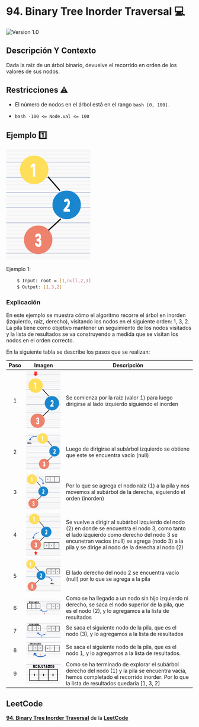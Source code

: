 # 94. Binary Tree Inorder Traversal 💻

![Version 1.0](https://img.shields.io/badge/version-1.0.-blue.svg) 

## Descripción Y Contexto

Dada la raíz de un árbol binario, devuelve el recorrido en orden de los valores de sus nodos.

## Restricciones ⚠️	

* El número de nodos en el árbol está en el rango ```bash
        [0, 100].```

*  ```bash -100 <= Node.val <= 100 ```

## Ejemplo 1️⃣

![Imagen de Evidencia](https://github.com/Andrea-lol/Taller-Estructuras-Datos-Avanzadas/blob/main/94.%20Binary%20Tree%20Inorder%20Traversal/img/1.png "Esta es una imagen de muestra.")

Ejemplo 1:

```bash
    $ Input: root = [1,null,2,3]
    $ Output: [1,3,2]
```

### Explicación 

En este ejemplo se muestra cómo el algoritmo recorre el árbol en inorden (izquierdo, raíz, derecho), visitando los nodos en el siguiente orden: 1, 3, 2. La pila tiene como objetivo mantener un seguimiento de los nodos visitados y la lista de resultados se va construyendo a medida que se visitan los nodos en el orden correcto.

En la siguiente tabla se describe los pasos que se realizan:

Paso | Imagen | Descripción
:--: | :--: | -- |
1 | ![Imagen de Evidencia](https://github.com/Andrea-lol/Taller-Estructuras-Datos-Avanzadas/blob/main/94.%20Binary%20Tree%20Inorder%20Traversal/img/Paso1.png "Esta es una imagen de muestra.") | Se comienza por la raíz (valor 1) para luego dirigirse al lado izquierdo siguiendo el inorden|
2 | ![Imagen de Evidencia](https://github.com/Andrea-lol/Taller-Estructuras-Datos-Avanzadas/blob/main/94.%20Binary%20Tree%20Inorder%20Traversal/img/Paso2.png "Esta es una imagen de muestra.") | Luego de dirigirse al subárbol izquierdo se obtiene que este se encuentra vacío (null) |
3 | ![Imagen de Evidencia](https://github.com/Andrea-lol/Taller-Estructuras-Datos-Avanzadas/blob/main/94.%20Binary%20Tree%20Inorder%20Traversal/img/Paso3.png "Esta es una imagen de muestra.") | Por lo que se agrega el nodo raíz (1) a la pila y nos movemos al subárbol de la derecha, siguiendo el orden (inorden) |
4 | ![Imagen de Evidencia](https://github.com/Andrea-lol/Taller-Estructuras-Datos-Avanzadas/blob/main/94.%20Binary%20Tree%20Inorder%20Traversal/img/Paso4.png "Esta es una imagen de muestra.") |Se vuelve a dirigir al subárbol izquierdo del nodo (2) en donde se encuentra el nodo 3, como tanto el lado izquierdo como derecho del nodo 3 se encunetran vacios (null) se agrega (nodo 3) a la pila y se dirige al nodo de la derecha al nodo (2) |
5 | ![Imagen de Evidencia](https://github.com/Andrea-lol/Taller-Estructuras-Datos-Avanzadas/blob/main/94.%20Binary%20Tree%20Inorder%20Traversal/img/Paso5.png "Esta es una imagen de muestra.") | El lado derecho del nodo 2 se encuentra vacío (null) por lo que se agrega a la pila |
6 | ![Imagen de Evidencia](https://github.com/Andrea-lol/Taller-Estructuras-Datos-Avanzadas/blob/main/94.%20Binary%20Tree%20Inorder%20Traversal/img/Paso6.png "Esta es una imagen de muestra.") | Como se ha llegado a un nodo sin hijo izquierdo ni derecho, se saca el nodo superior de la pila, que es el nodo (2), y lo agregamos a la lista de resultados |
7 | ![Imagen de Evidencia](https://github.com/Andrea-lol/Taller-Estructuras-Datos-Avanzadas/blob/main/94.%20Binary%20Tree%20Inorder%20Traversal/img/Paso7.png "Esta es una imagen de muestra.") | Se saca el siguiente nodo de la pila, que es el nodo (3), y lo agregamos a la lista de resultados |
8 | ![Imagen de Evidencia](https://github.com/Andrea-lol/Taller-Estructuras-Datos-Avanzadas/blob/main/94.%20Binary%20Tree%20Inorder%20Traversal/img/Paso8.png "Esta es una imagen de muestra.") | Se saca el siguiente nodo de la pila, que es el nodo 1, y lo agregamos a la lista de resultados. |
9 | ![Imagen de Evidencia](https://github.com/Andrea-lol/Taller-Estructuras-Datos-Avanzadas/blob/main/94.%20Binary%20Tree%20Inorder%20Traversal/img/Paso9.png "Esta es una imagen de muestra.") | Como se ha terminado de explorar el subárbol derecho del nodo (1) y la pila se encuentra vacía, hemos completado el recorrido inorder. Por lo que la lista de resultados quedaría [1, 3, 2] |


## LeetCode
**[94. Binary Tree Inorder Traversal]** de la **[LeetCode]**

[94. Binary Tree Inorder Traversal]: https://leetcode.com/problems/binary-tree-inorder-traversal/
[LeetCode]: https://leetcode.com
